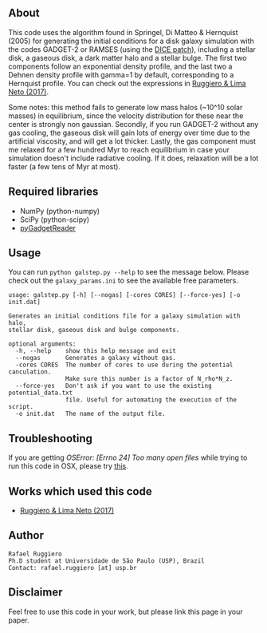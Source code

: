 ## About

This code uses the algorithm found in Springel, Di Matteo & Hernquist
(2005) for generating the initial conditions for a disk galaxy simulation
with the codes GADGET-2 or RAMSES (using the [DICE patch](https://bitbucket.org/vperret/dice/wiki/RAMSES%20simulation)), including 
a stellar disk, a gaseous disk, a dark matter halo and a stellar bulge. The
first two components follow an exponential density profile, and the last
two a Dehnen density profile with gamma=1 by default, corresponding to a 
Hernquist profile. You can check out the expressions in
[Ruggiero & Lima Neto (2017)](http://adsabs.harvard.edu/cgi-bin/bib_query?arXiv:1703.08550).

Some notes: this method fails to generate low mass halos (~10^10 solar
masses) in equilibrium, since the velocity distribution for these near
the center is strongly non gaussian. Secondly, if you run GADGET-2
without any gas cooling, the gaseous disk will gain lots of energy over
time due to the artificial viscosity, and will get a lot thicker. Lastly,
the gas component must me relaxed for a few hundred Myr to reach equilibrium
in case your simulation doesn't include radiative cooling. If it does,
relaxation will be a lot faster (a few tens of Myr at most).


## Required libraries
 
* NumPy (python-numpy)
* SciPy (python-scipy)
* [pyGadgetReader](https://bitbucket.org/rthompson/pygadgetreader)


## Usage

You can run `python galstep.py --help` to see the message below. Please check out
the `galaxy_params.ini` to see the available free parameters.

    usage: galstep.py [-h] [--nogas] [-cores CORES] [--force-yes] [-o init.dat]

    Generates an initial conditions file for a galaxy simulation with halo,
    stellar disk, gaseous disk and bulge components.

    optional arguments:
      -h, --help    show this help message and exit
      --nogas       Generates a galaxy without gas.
      -cores CORES  The number of cores to use during the potential canculation.
                    Make sure this number is a factor of N_rho*N_z.
      --force-yes   Don't ask if you want to use the existing potential_data.txt
                    file. Useful for automating the execution of the script.
      -o init.dat   The name of the output file.


## Troubleshooting

If you are getting *OSError: [Errno 24] Too many open files* while trying
to run this code in OSX, please try [this](https://superuser.com/questions/302754/increase-the-maximum-number-of-open-file-descriptors-in-snow-leopard/514049#514049).


## Works which used this code

* [Ruggiero & Lima Neto (2017)](http://adsabs.harvard.edu/cgi-bin/bib_query?arXiv:1703.08550)



## Author

    Rafael Ruggiero
    Ph.D student at Universidade de São Paulo (USP), Brazil
    Contact: rafael.ruggiero [at] usp.br


## Disclaimer

Feel free to use this code in your work, but please link this page
in your paper.
